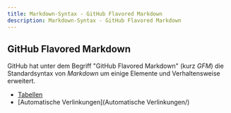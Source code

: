 ```yaml
---
title: Markdown-Syntax - GitHub Flavored Markdown
description: Markdown-Syntax - GitHub Flavored Markdown
---
```


## GitHub Flavored Markdown

GitHub hat unter dem Begriff "GitHub Flavored Markdown" (kurz *GFM*) die Standardsyntax von *Markdown* um einige Elemente und Verhaltensweise erweitert.

* [Tabellen](Tabellen/)
* [Automatische Verlinkungen](Automatische Verlinkungen/)
